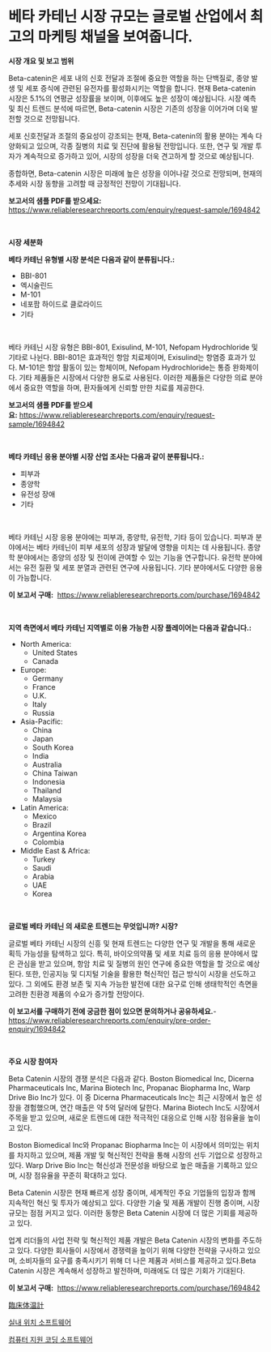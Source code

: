 <p><h1>베타 카테닌 시장 규모는 글로벌 산업에서 최고의 마케팅 채널을 보여줍니다.</h1></p><p><strong>시장 개요 및 보고 범위</strong></p>
<p><p>Beta-catenin은 세포 내의 신호 전달과 조절에 중요한 역할을 하는 단백질로, 종양 발생 및 세포 증식에 관련된 유전자를 활성화시키는 역할을 합니다. 현재 Beta-catenin 시장은 5.1%의 연평균 성장률을 보이며, 이후에도 높은 성장이 예상됩니다. 시장 예측 및 최신 트렌드 분석에 따르면, Beta-catenin 시장은 기존의 성장을 이어가며 더욱 발전할 것으로 전망됩니다. </p><p>세포 신호전달과 조절의 중요성이 강조되는 현재, Beta-catenin의 활용 분야는 계속 다양화되고 있으며, 각종 질병의 치료 및 진단에 활용될 전망입니다. 또한, 연구 및 개발 투자가 계속적으로 증가하고 있어, 시장의 성장을 더욱 견고하게 할 것으로 예상됩니다.</p><p>종합하면, Beta-catenin 시장은 미래에 높은 성장을 이어나갈 것으로 전망되며, 현재의 추세와 시장 동향을 고려할 때 긍정적인 전망이 기대됩니다.</p></p>
<p><strong>보고서의 샘플 PDF를 받으세요:</strong> <a href="https://www.reliableresearchreports.com/enquiry/request-sample/1694842">https://www.reliableresearchreports.com/enquiry/request-sample/1694842</a></p>
<p>&nbsp;</p>
<p><strong>시장 세분화</strong></p>
<p><strong>베타 카테닌 유형별 시장 분석은 다음과 같이 분류됩니다.:</strong></p>
<p><ul><li>BBI-801</li><li>엑시술린드</li><li>M-101</li><li>네포팜 하이드로 클로라이드</li><li>기타</li></ul></p>
<p>&nbsp;</p>
<p><p>베타 카테닌 시장 유형은 BBI-801, Exisulind, M-101, Nefopam Hydrochloride 및 기타로 나뉜다. BBI-801은 효과적인 항암 치료제이며, Exisulind는 항염증 효과가 있다. M-101은 항암 활동이 있는 항체이며, Nefopam Hydrochloride는 통증 완화제이다. 기타 제품들은 시장에서 다양한 용도로 사용된다. 이러한 제품들은 다양한 의료 분야에서 중요한 역할을 하며, 환자들에게 신뢰할 만한 치료를 제공한다.</p></p>
<p><strong>보고서의 샘플 PDF를 받으세요:</strong>&nbsp;<a href="https://www.reliableresearchreports.com/enquiry/request-sample/1694842">https://www.reliableresearchreports.com/enquiry/request-sample/1694842</a></p>
<p>&nbsp;</p>
<p><strong> 베타 카테닌 응용 분야별 시장 산업 조사는 다음과 같이 분류됩니다.:</strong></p>
<p><ul><li>피부과</li><li>종양학</li><li>유전성 장애</li><li>기타</li></ul></p>
<p>&nbsp;</p>
<p><p>베타 카테닌 시장 응용 분야에는 피부과, 종양학, 유전학, 기타 등이 있습니다. 피부과 분야에서는 베타 카테닌이 피부 세포의 성장과 발달에 영향을 미치는 데 사용됩니다. 종양학 분야에서는 종양의 성장 및 전이에 관여할 수 있는 기능을 연구합니다. 유전학 분야에서는 유전 질환 및 세포 분열과 관련된 연구에 사용됩니다. 기타 분야에서도 다양한 응용이 가능합니다.</p></p>
<p><strong>이 보고서 구매:</strong>&nbsp; <a href="https://www.reliableresearchreports.com/purchase/1694842">https://www.reliableresearchreports.com/purchase/1694842</a></p>
<p>&nbsp;</p>
<p><strong>지역 측면에서 베타 카테닌 지역별로 이용 가능한 시장 플레이어는 다음과 같습니다.:</strong></p>
<p><ul>
    <li>
        North America:
        <ul>
            <li>United States</li>
            <li>Canada</li>
        </ul>
    </li>
    <li>
        Europe:
        <ul>
            <li>Germany</li>
            <li>France</li>
            <li>U.K.</li>
            <li>Italy</li>
            <li>Russia</li>
        </ul>
    </li>
    <li>
        Asia-Pacific:
        <ul>
            <li>China</li>
            <li>Japan</li>
            <li>South Korea</li>
            <li>India</li>
            <li>Australia</li>
            <li>China Taiwan</li>
            <li>Indonesia</li>
            <li>Thailand</li>
            <li>Malaysia</li>
        </ul>
    </li>
    <li>
        Latin America:
        <ul>
            <li>Mexico</li>
            <li>Brazil</li>
            <li>Argentina Korea</li>
            <li>Colombia</li>
        </ul>
    </li>
    <li>
        Middle East & Africa:
        <ul>
            <li>Turkey</li>
            <li>Saudi</li>
            <li>Arabia</li>
            <li>UAE</li>
            <li>Korea</li>
        </ul>
    </li>
    </ul></p>
<p>&nbsp;</p>
<p><strong>글로벌 베타 카테닌 의 새로운 트렌드는 무엇입니까? 시장?</strong></p>
<p><p>글로벌 베타 카테닌 시장의 신흥 및 현재 트렌드는 다양한 연구 및 개발을 통해 새로운 획득 가능성을 탐색하고 있다. 특히, 바이오의약품 및 세포 치료 등의 응용 분야에서 많은 관심을 받고 있으며, 항암 치료 및 질병의 원인 연구에 중요한 역할을 할 것으로 예상된다. 또한, 인공지능 및 디지털 기술을 활용한 혁신적인 접근 방식이 시장을 선도하고 있다. 그 외에도 환경 보존 및 지속 가능한 발전에 대한 요구로 인해 생태학적인 측면을 고려한 친환경 제품의 수요가 증가할 전망이다.</p></p>
<p><strong>이 보고서를 구매하기 전에 궁금한 점이 있으면 문의하거나 공유하세요.</strong>- <a href="https://www.reliableresearchreports.com/enquiry/pre-order-enquiry/1694842">https://www.reliableresearchreports.com/enquiry/pre-order-enquiry/1694842</a></p>
<p>&nbsp;</p>
<p><strong>주요 시장 참여자</strong></p>
<p><p>Beta Catenin 시장의 경쟁 분석은 다음과 같다. Boston Biomedical Inc, Dicerna Pharmaceuticals Inc, Marina Biotech Inc, Propanac Biopharma Inc, Warp Drive Bio Inc가 있다. 이 중 Dicerna Pharmaceuticals Inc는 최근 시장에서 높은 성장을 경험했으며, 연간 매출은 약 5억 달러에 달한다. Marina Biotech Inc도 시장에서 주목을 받고 있으며, 새로운 트렌드에 대한 적극적인 대응으로 인해 시장 점유율을 높이고 있다.</p><p>Boston Biomedical Inc와 Propanac Biopharma Inc는 이 시장에서 의미있는 위치를 차지하고 있으며, 제품 개발 및 혁신적인 전략을 통해 시장의 선두 기업으로 성장하고 있다. Warp Drive Bio Inc는 혁신성과 전문성을 바탕으로 높은 매출을 기록하고 있으며, 시장 점유율을 꾸준히 확대하고 있다.</p><p>Beta Catenin 시장은 현재 빠르게 성장 중이며, 세계적인 주요 기업들의 입장과 함께 지속적인 혁신 및 투자가 예상되고 있다. 다양한 기술 및 제품 개발이 진행 중이며, 시장 규모는 점점 커지고 있다. 이러한 동향은 Beta Catenin 시장에 더 많은 기회를 제공하고 있다.</p><p>업계 리더들의 사업 전략 및 혁신적인 제품 개발은 Beta Catenin 시장의 변화를 주도하고 있다. 다양한 회사들이 시장에서 경쟁력을 높이기 위해 다양한 전략을 구사하고 있으며, 소비자들의 요구를 충족시키기 위해 더 나은 제품과 서비스를 제공하고 있다.Beta Catenin 시장은 계속해서 성장하고 발전하며, 미래에도 더 많은 기회가 기대된다.</p></p>
<p><strong>이 보고서 구매:</strong>&nbsp;&nbsp;<a href="https://www.reliableresearchreports.com/purchase/1694842">https://www.reliableresearchreports.com/purchase/1694842</a></p>
<p><p><a href="https://medium.com/@alonzomoenrt8956/%E8%87%A8%E5%BA%8A%E7%94%A8%E4%BD%93%E6%B8%A9%E8%A8%88%E3%81%AE%E5%B8%82%E5%A0%B4%E8%A6%8F%E6%A8%A1-%E5%B8%82%E5%A0%B4%E5%B1%95%E6%9C%9B%E3%81%A8%E5%B8%82%E5%A0%B4%E4%BA%88%E6%B8%AC-2024%E5%B9%B4%E3%81%8B%E3%82%892031%E5%B9%B4%E3%81%BE%E3%81%A7-6d3152416123">臨床体温計</a></p><p><a href="https://github.com/CliftonFisher9067/Market-Research-Report-List-1/blob/main/957554811193.md">실내 위치 소프트웨어</a></p><p><a href="https://github.com/fernandotryO5lson96765/Market-Research-Report-List-1/blob/main/426160711194.md">컴퓨터 지원 코딩 소프트웨어</a></p></p>
